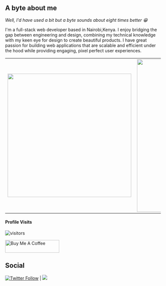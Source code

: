  ## A byte about me
*Well, I'd have used a bit but a byte sounds about eight times better :grin:*

I'm a full-stack web developer based in Nairobi,Kenya. I enjoy bridging the gap between engineering and design, combining my technical knowledge with my keen eye for design to create beautiful products. I have great passion for building web applications that are scalable and efficient under the hood while providing engaging, pixel perfect user experiences.
<center>
<table>
  <tr>
      <td><img width="400px" align="left" src="https://github-readme-stats.vercel.app/api/top-langs/?username=Denis-leparteleg&hide=html&layout=compact" /></td>
      <td><img width="495px" align="left" src="https://github-readme-stats.vercel.app/api?username=Denis-leparteleg&hide=stars,contribs&count_private=true&show_icons=true&theme=tokyonight&hide_border=ture&hide_title=true" /></td>
</table>
</center>

#### Profile Visits 

![visitors](https://visitor-badge.glitch.me/badge?page_id=Denis-leparteleg.)

<a href="https://www.buymeacoffee.com/denisleparteleg" target="_blank"><img src="https://cdn.buymeacoffee.com/buttons/v2/default-yellow.png" alt="Buy Me A Coffee" style="height: 41px !important;width: 175px !important;" ></a>


## Social
[![Twitter Follow](https://img.shields.io/twitter/follow/denisleparteleg.svg?style=social)](https://twitter.com/denisleparteleg)
 |
 <a class="header-badge" target="_blank" href="https://ke.linkedin.com/in/denis-leparteleg-a47410117">
  <img src="https://img.shields.io/badge/style--5eba00.svg?label=LinkedIn&logo=linkedin&style=social">
  </a>
